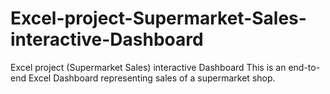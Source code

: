 # Excel-project-Supermarket-Sales-interactive-Dashboard
Excel project (Supermarket Sales) interactive Dashboard
This is an end-to-end Excel Dashboard representing sales of a supermarket shop.
